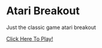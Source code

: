 # Atari Breakout

Just the classic game atari breakout

<a href="https://dimensionabot.dimensionalblad.repl.co/ataribreakout" target="_blank">Click Here To Play!</a>
